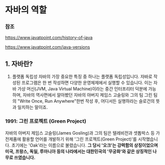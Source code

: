 # 자바의 역할

### 참조
https://www.javatpoint.com/history-of-java

https://www.javatpoint.com/java-versions

## 1. 자바란?
1. 플랫폼 독립성
자바의 가장 중요한 특징 중 하나는 플랫폼 독립성입니다. 자바로 작성된 프로그램은 한 번 작성하면 다양한 운영체제에서 실행할 수 있습니다. 이는 자바 가상 머신(JVM, Java Virtual Machine)이라는 중간 인터프리터 덕분에 가능하며, 자바의 역사편에서 알아봤던 자바의 아버지 제임스 고슬링와 그의 팀 그린 팀의 "Write Once, Run Anywhere"한번 작성 후, 어디서든 실행하라는 슬로건의 뜻과 일치하는 말이죠. 
### 1991: 그린 프로젝트 (Green Project)
자바의 아버지 제임스 고슬링(James Gosling)과 그의 팀은 텔레비전과 셋톱박스 등 가전제품에 활용할 언어를 개발하기 위해 '그린 프로젝트(Green Project)'를 시작했습니다. 초기에는 'Oak'라는 이름으로 불렸습니다. **그 당시 '오크'는 강력함의 상징이었으며 미국, 프랑스, 독일, 루마니아 등의 나라에서는 대한민국의 '무궁화'와 같은 상징적인 나무로 쓰였습니다.**
